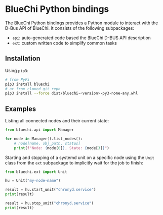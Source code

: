 # BlueChi Python bindings

The BlueChi Python bindings provides a Python module to interact with the D-Bus API of BlueChi. It consists of the
following subpackages:

- `api`: auto-generated code based the BlueChi D-BUS API description
- `ext`: custom written code to simplify common tasks

## Installation

Using `pip3`:

```sh
# from PyPi
pip3 install bluechi
# or from cloned git repo
pip3 install --force dist/bluechi-<version>-py3-none-any.whl
```

## Examples

Listing all connected nodes and their current state:

```python
from bluechi.api import Manager

for node in Manager().list_nodes():
    # node[name, obj_path, status]
    print(f"Node: {node[0]}, State: {node[3]}")
```

Starting and stopping of a systemd unit on a specific node using the `Unit` class from the `ext` subpackage to
implicitly wait for the job to finish:

```python
from bluechi.ext import Unit

hu = Unit("my-node-name")

result = hu.start_unit("chronyd.service")
print(result)

result = hu.stop_unit("chronyd.service")
print(result)
```
